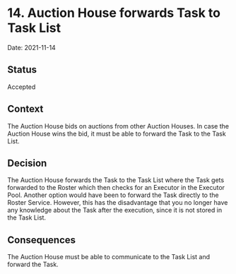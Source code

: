 # 14. Auction House forwards Task to Task List

Date: 2021-11-14

## Status

Accepted

## Context

The Auction House bids on auctions from other Auction Houses. In case the Auction House wins the bid, it must be able to forward the Task to the Task List.

## Decision

The Auction House forwards the Task to the Task List where the Task gets forwarded to the Roster which then checks for an Executor in the Executor Pool. Another option would have been to forward the Task directly to the Roster Service. However, this has the disadvantage that you no longer have any knowledge about the Task after the execution, since it is not stored in the Task List.

## Consequences

The Auction House must be able to communicate to the Task List and forward the Task.
